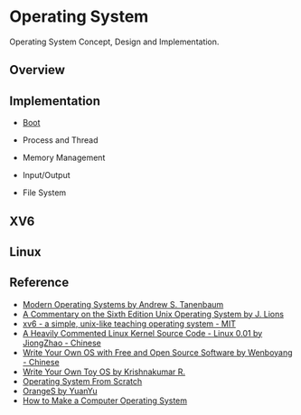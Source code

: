 # Operating System
Operating System Concept, Design and Implementation.

## Overview

## Implementation

* [Boot](boot/README.md)

* Process and Thread

* Memory Management

* Input/Output

* File System


## XV6

## Linux


## Reference
* [Modern Operating Systems by Andrew S. Tanenbaum](https://www.cs.vu.nl/~ast/books/mos2)
* [A Commentary on the Sixth Edition Unix Operating System by J. Lions](http://www.lemis.com/grog/Documentation/Lions)
* [xv6 - a simple, unix-like teaching operating system - MIT](http:pdocs.csail.mit.edu/6.828/2014/xv6.html)
* [A Heavily Commented Linux Kernel Source Code - Linux 0.01 by JiongZhao - Chinese](http://www.oldlinux.org)
* [Write Your Own OS with Free and Open Source Software by Wenboyang - Chinese](http://share.solrex.cn/WriteOS)
* [Write Your Own Toy OS by Krishnakumar R.](http://www.tldp.org/LDP/LG/issue82/raghu.html)
* [Operating System From Scratch](https://github.com/yyu/osfs00)
* [OrangeS by YuanYu](https://github.com/yyu/OrangeS)
* [How to Make a Computer Operating System](https://github.com/SamyPesse/How-to-Make-a-Computer-Operating-System)

